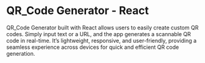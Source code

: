 # QR_Code Generator - React
 QR_Code Generator built with React allows users to easily create custom QR codes. Simply input text or a URL, and the app generates a scannable QR code in real-time. It’s lightweight, responsive, and user-friendly, providing a seamless experience across devices for quick and efficient QR code generation.
